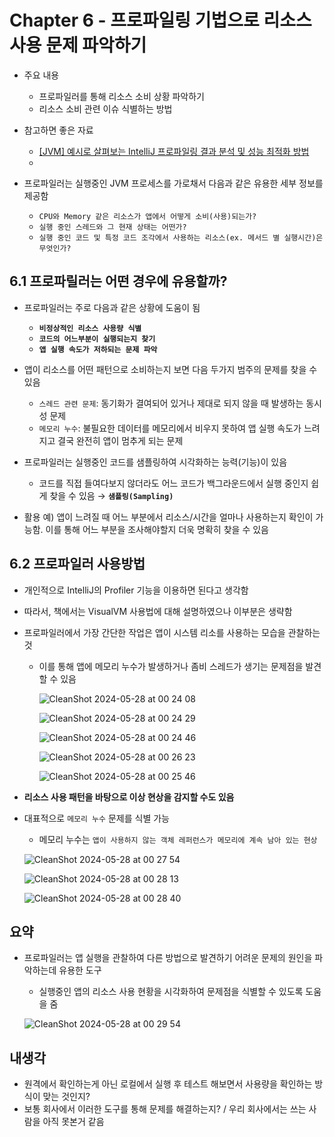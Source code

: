 # Chapter 6 - 프로파일링 기법으로 리소스 사용 문제 파악하기
- 주요 내용
  - 프로파일러를 통해 리소스 소비 상황 파악하기
  - 리소스 소비 관련 이슈 식별하는 방법
  
- 참고하면 좋은 자료
  - [[JVM] 예시로 살펴보는 IntelliJ 프로파일링 결과 분석 및 성능 최적화 방법](https://mangkyu.tistory.com/342)
  - 

- 프로파일러는 실행중인 JVM 프로세스를 가로채서 다음과 같은 유용한 세부 정보를 제공함
  - `CPU와 Memory 같은 리소스가 앱에서 어떻게 소비(사용)되는가?`
  - `실행 중인 스레드와 그 현재 상태는 어떤가?`
  - `실행 중인 코드 및 특정 코드 조각에서 사용하는 리소스(ex. 메서드 별 실행시간)은 무엇인가?`

## 6.1 프로파릴러는 어떤 경우에 유용할까?
- 프로파일러는 주로 다음과 같은 상황에 도움이 됨
  - **`비정상적인 리소스 사용량 식별`**
  - **`코드의 어느부분이 실행되는지 찾기`**
  - **`앱 실행 속도가 저하되는 문제 파악`**
 
- 앱이 리소스를 어떤 패턴으로 소비하는지 보면 다음 두가지 범주의 문제를 찾을 수 있음
  - `스레드 관련 문제`: 동기화가 결여되어 있거나 제대로 되지 않을 때 발생하는 동시성 문제
  - `메모리 누수`: 불필요한 데이터를 메모리에서 비우지 못하여 앱 실행 속도가 느려지고 결국 완전히 앱이 멈추게 되는 문제
 
- 프로파일러는 실행중인 코드를 샘플링하여 시각화하는 능력(기능)이 있음
  - 코드를 직접 들여다보지 않더라도 어느 코드가 백그라운드에서 실행 중인지 쉽게 찾을 수 있음 → **`샘플링(Sampling)`**
 
- 활용 예) 앱이 느려질 때 어느 부분에서 리소스/시간을 얼마나 사용하는지 확인이 가능함. 이를 통해 어느 부분을 조사해야할지 더욱 명확히 찾을 수 있음

## 6.2 프로파일러 사용방법
- 개인적으로 IntelliJ의 Profiler 기능을 이용하면 된다고 생각함
- 따라서, 책에서는 VisualVM 사용법에 대해 설명하였으나 이부분은 생략함

- 프로파일러에서 가장 간단한 작업은 앱이 시스템 리소를 사용하는 모습을 관찰하는 것
  - 이를 통해 앱에 메모리 누수가 발생하거나 좀비 스레드가 생기는 문제점을 발견할 수 있음

    ![CleanShot 2024-05-28 at 00 24 08](https://github.com/Deep-Dive-Study/troubleshooting-java/assets/99165624/4ea437d6-9c13-424b-a93e-a8a8fdd5d8f5)

    ![CleanShot 2024-05-28 at 00 24 29](https://github.com/Deep-Dive-Study/troubleshooting-java/assets/99165624/ef2e170a-b93b-493b-bc68-d15c7b7e6665)

    ![CleanShot 2024-05-28 at 00 24 46](https://github.com/Deep-Dive-Study/troubleshooting-java/assets/99165624/9dfeb519-900b-4b37-b756-81fa7e7295f0)
  
    ![CleanShot 2024-05-28 at 00 26 23](https://github.com/Deep-Dive-Study/troubleshooting-java/assets/99165624/b4615bd5-9f77-4ca1-b8d7-cf901f99457b)

    ![CleanShot 2024-05-28 at 00 25 46](https://github.com/Deep-Dive-Study/troubleshooting-java/assets/99165624/fd387edc-ad02-4016-9f27-1d2d7ea8e326)

- **리소스 사용 패턴을 바탕으로 이상 현상을 감지할 수도 있음**
- 대표적으로 `메모리 누수` 문제를 식별 가능
  - 메모리 누수는 `앱이 사용하지 않는 객체 레퍼런스가 메모리에 계속 남아 있는 현상` 

  ![CleanShot 2024-05-28 at 00 27 54](https://github.com/Deep-Dive-Study/troubleshooting-java/assets/99165624/822e2fd1-f11c-4302-ab58-8bf07e08dc5f)

  ![CleanShot 2024-05-28 at 00 28 13](https://github.com/Deep-Dive-Study/troubleshooting-java/assets/99165624/0d45a78c-e551-4d47-a14d-0b288e149fa2)

  ![CleanShot 2024-05-28 at 00 28 40](https://github.com/Deep-Dive-Study/troubleshooting-java/assets/99165624/e6c7e1d6-59a7-4a9e-b186-342732c83aec)

## 요약
- 프로파일러는 앱 실행을 관찰하여 다른 방법으로 발견하기 어려운 문제의 원인을 파악하는데 유용한 도구
  - 실행중인 앱의 리소스 사용 현황을 시각화하여 문제점을 식별할 수 있도록 도움을 줌 

  ![CleanShot 2024-05-28 at 00 29 54](https://github.com/Deep-Dive-Study/troubleshooting-java/assets/99165624/40c36303-bcf0-44b7-bd3c-6603201130b1)

## 내생각
- 원격에서 확인하는게 아닌 로컬에서 실행 후 테스트 해보면서 사용량을 확인하는 방식이 맞는 것인지?
- 보통 회사에서 이러한 도구를 통해 문제를 해결하는지? / 우리 회사에서는 쓰는 사람을 아직 못본거 같음
